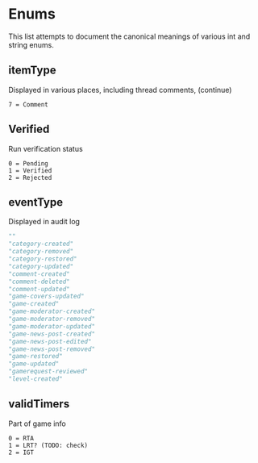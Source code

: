 # Enums

This list attempts to document the canonical meanings of various int and string enums.

## itemType
Displayed in various places, including thread comments, (continue)
```
7 = Comment
```

## Verified
Run verification status
```
0 = Pending
1 = Verified
2 = Rejected
```

## eventType
Displayed in audit log
```py
""
"category-created"
"category-removed"
"category-restored"
"category-updated"
"comment-created"
"comment-deleted"
"comment-updated"
"game-covers-updated"
"game-created"
"game-moderator-created"
"game-moderator-removed"
"game-moderator-updated"
"game-news-post-created"
"game-news-post-edited"
"game-news-post-removed"
"game-restored"
"game-updated"
"gamerequest-reviewed"
"level-created"
```

## validTimers
Part of game info
```
0 = RTA
1 = LRT? (TODO: check)
2 = IGT
```